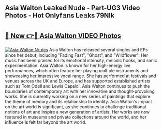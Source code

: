 ## Asia Walton Le𝚊ked N𝚞de - Part-UG3 Video Photos - Hot Onlyf𝚊ns Le𝚊ks 79Nlk

# <h2><a href="http://ac4912.deff.icu/?id=Asia+Walton">🔗 New 👉🔴 Asia Walton VIDEO Photos</a></h2>

[![Asia Walton N𝚞des](https://i.imgur.com/rIISA9y.gif)](http://ac4912.deff.icu/?id=Asia+Walton)
Asia Walton has released several singles and EPs since her debut, including "Fading Fast", "Ghost", and "Wildflower". Her music has been praised for its emotional intensity, melodic hooks, and sonic experimentation. Asia Walton is known for her high-energy live performances, which often feature her playing multiple instruments and showcasing her impressive vocal range. She has performed at festivals and venues across the UK and Europe, and has supported established artists such as Tom Odell and Lewis Capaldi. Asia Walton continues to push the boundaries of contemporary art with her innovative and thought-provoking works. She is currently working on a new series of paintings that explore the theme of memory and its relationship to identity. Asia Walton's impact on the art world is significant, as she continues to challenge traditional notions of art and inspire a new generation of artists. Her works are now featured in museums and private collections around the world, and her influence is felt far beyond the art world.
